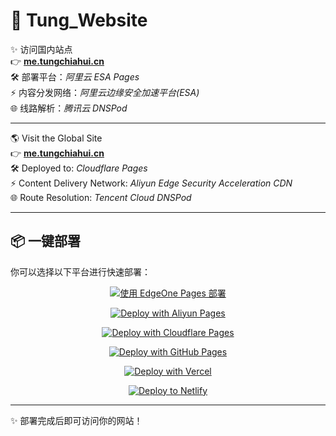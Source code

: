 # 🚀 Tung_Website

✨ 访问国内站点  
👉 [**me.tungchiahui.cn**](https://me.tungchiahui.cn)  
🛠 部署平台：*阿里云 ESA Pages*  
⚡ 内容分发网络：*阿里云边缘安全加速平台(ESA)*  
🌐 线路解析：*腾讯云 DNSPod*

---

🌎 Visit the Global Site  
👉 [**me.tungchiahui.cn**](https://me.tungchiahui.cn)  
🛠 Deployed to: *Cloudflare Pages*  
⚡ Content Delivery Network: *Aliyun Edge Security Acceleration CDN*  
🌐 Route Resolution: *Tencent Cloud DNSPod*

---

## 📦 一键部署

你可以选择以下平台进行快速部署：

<div align="center">

[![使用 EdgeOne Pages 部署](https://cdnstatic.tencentcs.com/edgeone/pages/deploy.svg)](https://console.cloud.tencent.com/edgeone/pages)
<br>

[![Deploy with Aliyun Pages](https://img.shields.io/badge/Deploy%20to-Aliyun%20Pages-FF6A00?style=for-the-badge&logo=alibabacloud)](https://home.console.aliyun.com/)

[![Deploy with Cloudflare Pages](https://img.shields.io/badge/Deploy%20to-Cloudflare%20Pages-338af3?style=for-the-badge&logo=cloudflare)](https://dash.cloudflare.com/)
<br>

[![Deploy with GitHub Pages](https://img.shields.io/badge/Deploy%20to-GitHub%20Pages-181717?style=for-the-badge&logo=github)](https://docs.github.com/zh/pages)
<br>

[![Deploy with Vercel](https://img.shields.io/badge/Deploy%20to-Vercel-000000?style=for-the-badge&logo=vercel)](https://vercel.com/new)
<br>

[![Deploy to Netlify](https://www.netlify.com/img/deploy/button.svg)](https://app.netlify.com/start)
<br>

</div>


---

✨ 部署完成后即可访问你的网站！
